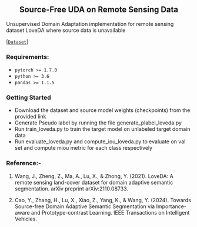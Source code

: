 <h2 align="center">Source-Free UDA on Remote Sensing Data</h2>
Unsupervised Domain Adaptation implementation for remote sensing dataset LoveDA where source data is unavailable

[[`Dataset`](https://doi.org/10.5281/zenodo.5706578)]

### Requirements:
- `pytorch >= 1.7.0`
- `python >= 3.6`
- `pandas >= 1.1.5`

### Getting Started
- Download the dataset and source model weights (checkpoints) from the provided link
- Generate Pseudo label by running the file generate_plabel_loveda.py
- Run train_loveda.py to train the target model on unlabeled target domain data
- Run evaluate_loveda.py and compute_iou_loveda.py to evaluate on val set and compute miou metric for each class respectively

### Reference:- 
1. Wang, J., Zheng, Z., Ma, A., Lu, X., & Zhong, Y. (2021). LoveDA: A remote sensing land-cover dataset for domain adaptive semantic segmentation. arXiv preprint arXiv:2110.08733.

2. Cao, Y., Zhang, H., Lu, X., Xiao, Z., Yang, K., & Wang, Y. (2024). Towards Source-free Domain Adaptive Semantic Segmentation via Importance-aware and Prototype-contrast Learning. IEEE Transactions on Intelligent Vehicles.

